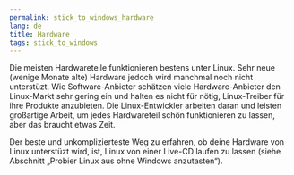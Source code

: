 ```yaml
---
permalink: stick_to_windows_hardware
lang: de
title: Hardware
tags: stick_to_windows
---
```


Die meisten Hardwareteile funktionieren bestens unter Linux. Sehr neue (wenige Monate alte) Hardware jedoch wird manchmal noch nicht unterst&uuml;zt. Wie Software-Anbieter sch&auml;tzen viele Hardware-Anbieter den Linux-Markt sehr gering ein und halten es nicht f&uuml;r n&ouml;tig, Linux-Treiber f&uuml;r ihre Produkte anzubieten. Die Linux-Entwickler arbeiten daran und leisten großartige Arbeit, um jedes Hardwareteil sch&ouml;n funktionieren zu lassen, aber das braucht etwas Zeit.

Der beste und unkomplizierteste Weg zu erfahren, ob deine Hardware von Linux unterst&uuml;zt wird, ist, Linux von einer Live-CD laufen zu lassen (siehe Abschnitt „Probier Linux aus ohne Windows anzutasten“).


